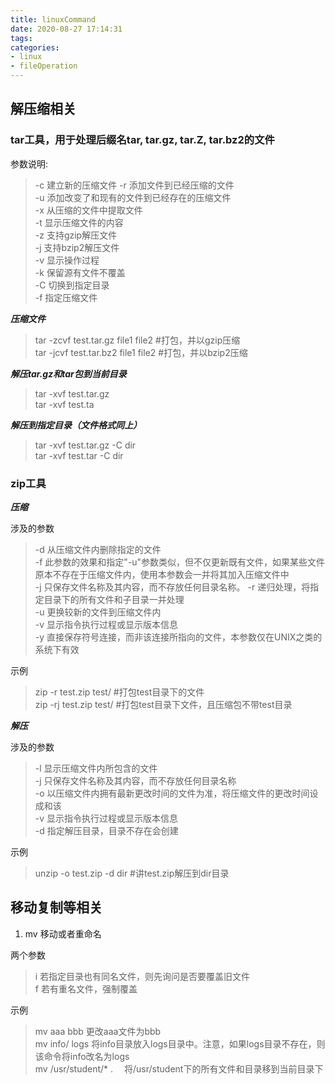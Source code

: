 ```yaml
---
title: linuxCommand
date: 2020-08-27 17:14:31
tags:
categories:
- linux
- fileOperation
---
```



## 解压缩相关

### tar工具，用于处理后缀名tar, tar.gz, tar.Z, tar.bz2的文件</br>
  
   参数说明:</br>

>-c 建立新的压缩文件
    -r 添加文件到已经压缩的文件</br>
    -u 添加改变了和现有的文件到已经存在的压缩文件</br>
    -x 从压缩的文件中提取文件</br>
    -t 显示压缩文件的内容</br>
    -z 支持gzip解压文件</br>
    -j 支持bzip2解压文件</br>
    -v 显示操作过程</br>
    -k 保留源有文件不覆盖</br>
    -C 切换到指定目录</br>
    -f 指定压缩文件</br>

***压缩文件***</br>

>tar -zcvf test.tar.gz file1 file2 #打包，并以gzip压缩</br>
tar -jcvf test.tar.bz2 file1 file2 #打包，并以bzip2压缩

***解压tar.gz和tar包到当前目录***

>tar -xvf test.tar.gz</br>
tar -xvf test.ta

***解压到指定目录（文件格式同上）***</br>

>tar -xvf test.tar.gz -C dir</br>
tar -xvf test.tar -C dir

### zip工具</br>

***压缩***

涉及的参数</br>

>-d 从压缩文件内删除指定的文件</br>
-f 此参数的效果和指定"-u"参数类似，但不仅更新既有文件，如果某些文件原本不存在于压缩文件内，使用本参数会一并将其加入压缩文件中</br>
 -j 只保存文件名称及其内容，而不存放任何目录名称。 -r 递归处理，将指定目录下的所有文件和子目录一并处理</br>
-u 更换较新的文件到压缩文件内</br>
-v 显示指令执行过程或显示版本信息</br>
-y 直接保存符号连接，而非该连接所指向的文件，本参数仅在UNIX之类的系统下有效</br>

示例
>zip -r test.zip test/ #打包test目录下的文件</br>
zip -rj test.zip test/ #打包test目录下文件，且压缩包不带test目录

***解压***

涉及的参数</br>
>-l 显示压缩文件内所包含的文件</br>
-j 只保存文件名称及其内容，而不存放任何目录名称</br>
-o 以压缩文件内拥有最新更改时间的文件为准，将压缩文件的更改时间设成和该</br>
-v 显示指令执行过程或显示版本信息</br>
-d 指定解压目录，目录不存在会创建</br>

示例</br>
>unzip -o test.zip -d dir #讲test.zip解压到dir目录</br>

## 移动复制等相关

1. mv 移动或者重命名

两个参数</br>
>i 若指定目录也有同名文件，则先询问是否要覆盖旧文件</br>
f 若有重名文件，强制覆盖

示例
>mv aaa bbb 更改aaa文件为bbb</br>
mv info/ logs 将info目录放入logs目录中。注意，如果logs目录不存在，则该命令将info改名为logs</br>
mv /usr/student/*  .  &emsp;将/usr/student下的所有文件和目录移到当前目录下</br>
